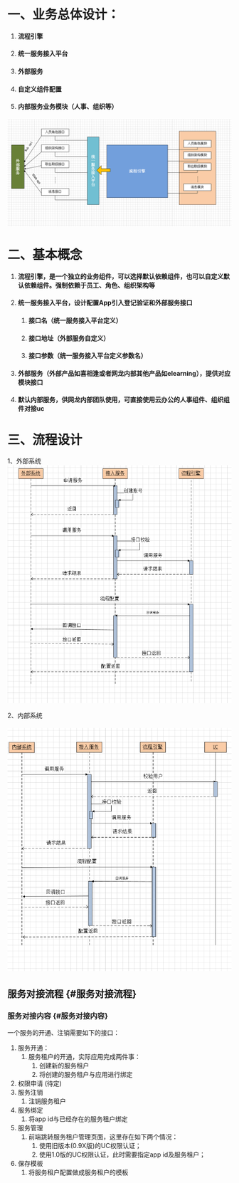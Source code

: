 # 一、业务总体设计：

1. #### 流程引擎
2. #### 统一服务接入平台
3. #### 外部服务
4. #### 自定义组件配置
5. #### 内部服务业务模块（人事、组织等）

![](/assets/流程引擎业务设计.png)

# 二、基本概念

1. #### 流程引擎，是一个独立的业务组件，可以选择默认依赖组件，也可以自定义默认依赖组件。强制依赖于员工、角色、组织架构等
2. #### 统一服务接入平台，设计配置App引入登记验证和外部服务接口

   1. #### 接口名（统一服务接入平台定义）
   2. #### 接口地址（外部服务自定义）
   3. #### 接口参数（统一服务接入平台定义参数名）
3. #### 外部服务（外部产品如喜相逢或者网龙内部其他产品如elearning），提供对应模块接口
4. #### 默认内部服务，供网龙内部团队使用，可直接使用云办公的人事组件、组织组件对接uc

# 三、流程设计

1、外部系统![](/assets/外部系统流程设计.png)

2、内部系统

###### ![](/assets/内部系统流程设计.png)



## 服务对接流程 {#服务对接流程}

### 服务对接内容 {#服务对接内容}

一个服务的开通、注销需要如下的接口：

1. 服务开通：
   1. 服务租户的开通，实际应用完成两件事：
      1. 创建新的服务租户
      2. 将创建的服务租户与应用进行绑定
2. 权限申请
        \(待定\)
3. 服务注销
   1. 注销服务租户
4. 服务绑定
   1. 将app id与已经存在的服务租户绑定
5. 服务管理
   1. 前端跳转服务租户管理页面，这里存在如下两个情况：
      1. 使用旧版本\(0.9X版\)的UC权限认证；
      2. 使用1.0版的UC权限认证，此时需要指定app id及服务租户；
6. 保存模板
   1. 将服务租户配置做成服务租户的模板











